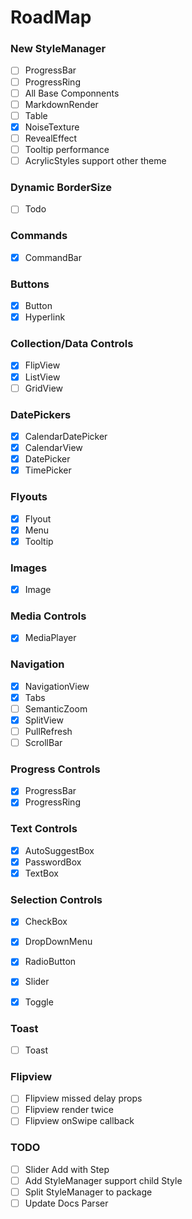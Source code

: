 # RoadMap

### New StyleManager
- [ ] ProgressBar
- [ ] ProgressRing
- [ ] All Base Componnents
- [ ] MarkdownRender
- [ ] Table
- [x] NoiseTexture
- [ ] RevealEffect
- [ ] Tooltip performance
- [ ] AcrylicStyles support other theme

### Dynamic BorderSize
- [ ] Todo

### Commands
- [x] CommandBar

### Buttons
- [x] Button
- [x] Hyperlink

### Collection/Data Controls
- [x] FlipView
- [x] ListView
- [ ] GridView

### DatePickers
- [x] CalendarDatePicker
- [x] CalendarView
- [x] DatePicker
- [x] TimePicker

### Flyouts
- [x] Flyout
- [x] Menu
- [x] Tooltip

### Images
- [x] Image

### Media Controls
- [x] MediaPlayer

### Navigation
- [x] NavigationView
- [x] Tabs
- [ ] SemanticZoom
- [x] SplitView
- [ ] PullRefresh
- [ ] ScrollBar

### Progress Controls
- [x] ProgressBar
- [x] ProgressRing

### Text Controls
- [x] AutoSuggestBox
- [x] PasswordBox
- [x] TextBox

### Selection Controls
- [x] CheckBox
- [x] DropDownMenu
- [x] RadioButton
- [x] Slider
- [x] Toggle


### Toast
- [ ] Toast

### Flipview
 - [ ] Flipview missed delay props
 - [ ] Flipview render twice
 - [ ] Flipview onSwipe callback
 
### TODO
- [ ] Slider Add with Step
- [ ] Add StyleManager support child Style
- [ ] Split StyleManager to package
- [ ] Update Docs Parser
